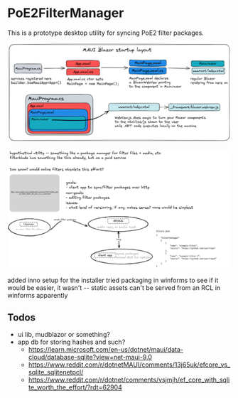 # PoE2FilterManager

This is a prototype desktop utility for syncing PoE2 filter packages.

![app structure](./app-structure.png)

![general idea](./general-idea.png)

added inno setup for the installer
tried packaging in winforms to see if it would be easier, it wasn't -- static assets can't be served from an RCL in winforms apparently

## Todos

- ui lib, mudblazor or something?
- app db for storing hashes and such?
	- https://learn.microsoft.com/en-us/dotnet/maui/data-cloud/database-sqlite?view=net-maui-9.0
	- https://www.reddit.com/r/dotnetMAUI/comments/13j65uk/efcore_vs_sqlite_sqlitenetpcl/
	- https://www.reddit.com/r/dotnet/comments/vsjmjh/ef_core_with_sqlite_worth_the_effort/?rdt=62904